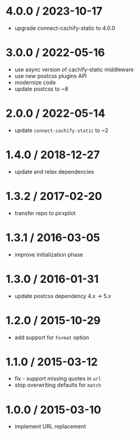 
4.0.0 / 2023-10-17
==================

 * upgrade connect-cachify-static to 4.0.0

3.0.0 / 2022-05-16
==================

 * use async version of cachify-static middleware
 * use new postcss plugins API
 * modernize code
 * update postcss to ~8

2.0.0 / 2022-05-14
==================

 * update `connect-cachify-static` to ~2

1.4.0 / 2018-12-27
==================

 * update and relax dependencies

1.3.2 / 2017-02-20
==================

 * transfer repo to pirxpilot

1.3.1 / 2016-03-05
==================

 * improve initialization phase

1.3.0 / 2016-01-31
==================

 * update postcss dependency 4.x -> 5.x

1.2.0 / 2015-10-29
==================

 * add support for `format` option

1.1.0 / 2015-03-12
==================

 * fix - support missing quotes in `url`
 * stop overwriting defaults for `match`

1.0.0 / 2015-03-10
==================

 * implement URL replacement

